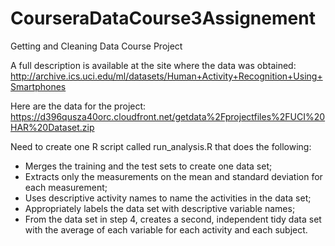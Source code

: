 # CourseraDataCourse3Assignement


Getting and Cleaning Data Course Project

A full description is available at the site where the data was obtained:
http://archive.ics.uci.edu/ml/datasets/Human+Activity+Recognition+Using+Smartphones

Here are the data for the project:
https://d396qusza40orc.cloudfront.net/getdata%2Fprojectfiles%2FUCI%20HAR%20Dataset.zip

Need to create one R script called run_analysis.R that does the following:

- Merges the training and the test sets to create one data set;
- Extracts only the measurements on the mean and standard deviation for each measurement;
- Uses descriptive activity names to name the activities in the data set;
- Appropriately labels the data set with descriptive variable names;
- From the data set in step 4, creates a second, independent tidy data set with the average of each variable for each activity and each subject.
